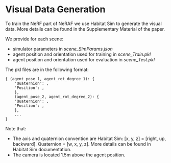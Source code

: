 # Visual Data Generation

To train the NeRF part of NeRAF we use Habitat Sim to generate the visual data. 
More details can be found in the Supplementary Material of the paper.

We provide for each scene:
- simulator parameters in *scene_SimParams.json*
- agent position and orientation used for training in *scene_Train.pkl*
- agent position and orientation used for evaluation in *scene_Test.pkl*

The pkl files are in the following format:
```
{ (agent_pose_1, agent_rot_degree_1): {
    'Quaternion': , 
    'Position': , 
    }, 
    (agent_pose_2, agent_rot_degree_2): {
    'Quaternion': ,
    'Position': ,
    },
    ...
}
```

Note that: 
- The axis and quaternion convention are Habitat Sim: [x, y, z] = [right, up, backward]. Quaternion = [w, x, y, z]. More details can be found in Habitat Sim documentation. 
- The camera is located 1.5m above the agent position. 
